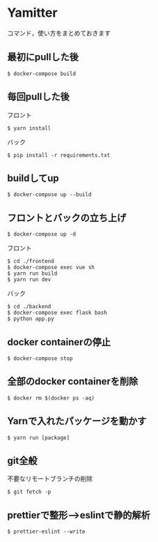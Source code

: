 # Yamitter
コマンド，使い方をまとめておきます

## 最初にpullした後
```
$ docker-compose build
```
## 毎回pullした後
フロント
```
$ yarn install
```

バック
```
$ pip install -r requirements.txt
```

## buildしてup
```
$ docker-compose up --build
```

## フロントとバックの立ち上げ
```
$ docker-compose up -d
```
フロント
```
$ cd ./frontend
$ docker-compose exec vue sh
$ yarn run build
$ yarn run dev
```
バック
```
$ cd ./backend
$ docker-compose exec flask bash
$ python app.py
```
## docker containerの停止
```
$ docker-compose stop
```

## 全部のdocker containerを削除
```
$ docker rm $(docker ps -aq)
```

## Yarnで入れたパッケージを動かす
```
$ yarn run [package]
```

## git全般
不要なリモートブランチの削除
```
$ git fetch -p
```

## prettierで整形-->eslintで静的解析
```
$ prettier-eslint --write
```
